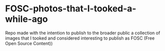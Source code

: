 # FOSC-photos-that-I-tooked-a-while-ago
Repo made with the intention to publish to the broader public a collection of images that I tooked and considered interesting to publish as FOSC (Free Open Source Content))
